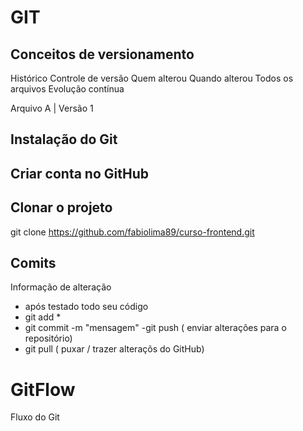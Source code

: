 
# GIT
## Conceitos de versionamento
Histórico 
Controle de versão
Quem alterou
Quando alterou
Todos os arquivos
Evolução contínua

Arquivo A | Versão 1

## Instalação do Git

## Criar conta no GitHub

## Clonar o projeto
git clone https://github.com/fabiolima89/curso-frontend.git

## Comits
Informação de alteração
- após testado todo seu código
- git add *
- git commit -m "mensagem"
-git push ( enviar alterações para o repositório)
- git pull ( puxar / trazer alteraçõs do GitHub)

# GitFlow
Fluxo do Git

